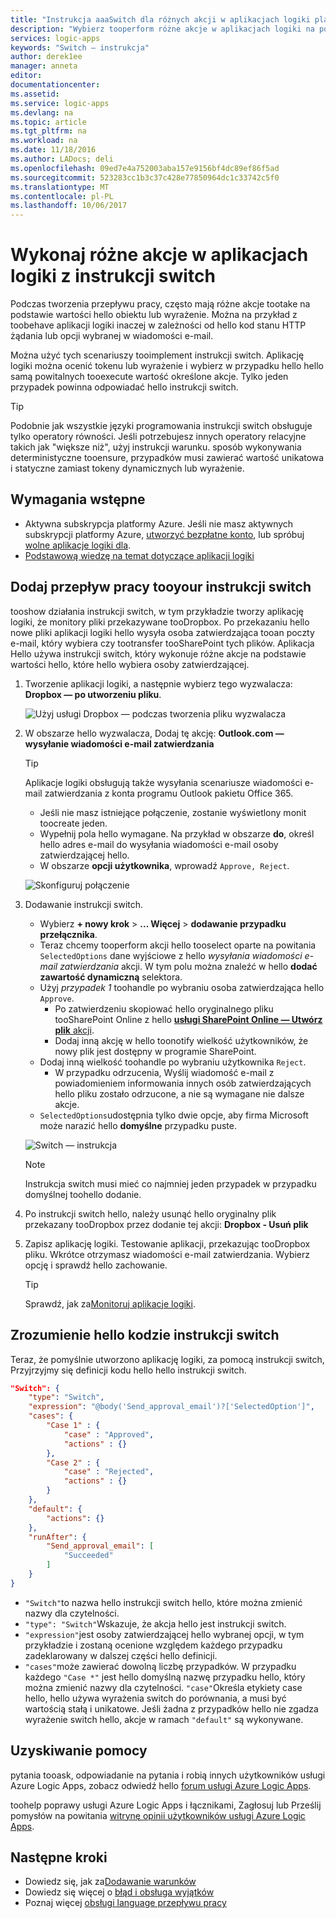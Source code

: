 ```yaml
---
title: "Instrukcja aaaSwitch dla różnych akcji w aplikacjach logiki platformy Azure | Dokumentacja firmy Microsoft"
description: "Wybierz tooperform różne akcje w aplikacjach logiki na podstawie wyrażenia wartości przy użyciu instrukcji switch"
services: logic-apps
keywords: "Switch — instrukcja"
author: derek1ee
manager: anneta
editor: 
documentationcenter: 
ms.assetid: 
ms.service: logic-apps
ms.devlang: na
ms.topic: article
ms.tgt_pltfrm: na
ms.workload: na
ms.date: 11/18/2016
ms.author: LADocs; deli
ms.openlocfilehash: 09ed7e4a752003aba157e9156bf4dc89ef86f5ad
ms.sourcegitcommit: 523283cc1b3c37c428e77850964dc1c33742c5f0
ms.translationtype: MT
ms.contentlocale: pl-PL
ms.lasthandoff: 10/06/2017
---
```

# <a name="perform-different-actions-in-logic-apps-with-a-switch-statement"></a>Wykonaj różne akcje w aplikacjach logiki z instrukcji switch

Podczas tworzenia przepływu pracy, często mają różne akcje tootake na podstawie wartości hello obiektu lub wyrażenie. Można na przykład z toobehave aplikacji logiki inaczej w zależności od hello kod stanu HTTP żądania lub opcji wybranej w wiadomości e-mail.

Można użyć tych scenariuszy tooimplement instrukcji switch. Aplikację logiki można ocenić tokenu lub wyrażenie i wybierz w przypadku hello hello samą powitalnych tooexecute wartość określone akcje. Tylko jeden przypadek powinna odpowiadać hello instrukcji switch.

> [!TIP]
> Podobnie jak wszystkie języki programowania instrukcji switch obsługuje tylko operatory równości. Jeśli potrzebujesz innych operatory relacyjne takich jak "większe niż", użyj instrukcji warunku.
> sposób wykonywania deterministyczne tooensure, przypadków musi zawierać wartość unikatowa i statyczne zamiast tokeny dynamicznych lub wyrażenie.

## <a name="prerequisites"></a>Wymagania wstępne

- Aktywna subskrypcja platformy Azure. Jeśli nie masz aktywnych subskrypcji platformy Azure, [utworzyć bezpłatne konto](https://azure.microsoft.com/free/), lub spróbuj [wolne aplikacje logiki dla](https://tryappservice.azure.com/).
- [Podstawową wiedzę na temat dotyczące aplikacji logiki](logic-apps-what-are-logic-apps.md)

## <a name="add-a-switch-statement-tooyour-workflow"></a>Dodaj przepływ pracy tooyour instrukcji switch

tooshow działania instrukcji switch, w tym przykładzie tworzy aplikację logiki, że monitory pliki przekazywane tooDropbox. Po przekazaniu hello nowe pliki aplikacji logiki hello wysyła osoba zatwierdzająca tooan poczty e-mail, który wybiera czy tootransfer tooSharePoint tych plików. Aplikacja Hello używa instrukcji switch, który wykonuje różne akcje na podstawie wartości hello, które hello wybiera osoby zatwierdzającej.

1. Tworzenie aplikacji logiki, a następnie wybierz tego wyzwalacza: **Dropbox — po utworzeniu pliku**.

   ![Użyj usługi Dropbox — podczas tworzenia pliku wyzwalacza](./media/logic-apps-switch-case/dropbox-trigger.jpg)

2. W obszarze hello wyzwalacza, Dodaj tę akcję: **Outlook.com — wysyłanie wiadomości e-mail zatwierdzania**

   > [!TIP]
   > Aplikacje logiki obsługują także wysyłania scenariusze wiadomości e-mail zatwierdzania z konta programu Outlook pakietu Office 365.

   - Jeśli nie masz istniejące połączenie, zostanie wyświetlony monit toocreate jeden.
   - Wypełnij pola hello wymagane. Na przykład w obszarze **do**, określ hello adres e-mail do wysyłania wiadomości e-mail osoby zatwierdzającej hello.
   - W obszarze **opcji użytkownika**, wprowadź `Approve, Reject`.

   ![Skonfiguruj połączenie](./media/logic-apps-switch-case/send-approval-email-action.jpg)

3. Dodawanie instrukcji switch.

   - Wybierz **+ nowy krok** > **... Więcej** > **dodawanie przypadku przełącznika**. 
   - Teraz chcemy tooperform akcji hello tooselect oparte na powitania `SelectedOptions` dane wyjściowe z hello *wysyłania wiadomości e-mail zatwierdzania* akcji. 
   W tym polu można znaleźć w hello **dodać zawartość dynamiczną** selektora.
   - Użyj *przypadek 1* toohandle po wybraniu osoba zatwierdzająca hello `Approve`.
     - Po zatwierdzeniu skopiować hello oryginalnego pliku tooSharePoint Online z hello [ **usługi SharePoint Online — Utwórz plik** akcji](../connectors/connectors-create-api-sharepointonline.md).
     - Dodaj inną akcję w hello toonotify wielkość użytkowników, że nowy plik jest dostępny w programie SharePoint.
   - Dodaj inną wielkość toohandle po wybraniu użytkownika `Reject`.
     - W przypadku odrzucenia, Wyślij wiadomość e-mail z powiadomieniem informowania innych osób zatwierdzających hello pliku zostało odrzucone, a nie są wymagane nie dalsze akcje.
   - `SelectedOptions`udostępnia tylko dwie opcje, aby firma Microsoft może narazić hello **domyślne** przypadku puste.

   ![Switch — instrukcja](./media/logic-apps-switch-case/switch.jpg)

   > [!NOTE]
   > Instrukcja switch musi mieć co najmniej jeden przypadek w przypadku domyślnej toohello dodanie.

4. Po instrukcji switch hello, należy usunąć hello oryginalny plik przekazany tooDropbox przez dodanie tej akcji: **Dropbox - Usuń plik**

5. Zapisz aplikację logiki. Testowanie aplikacji, przekazując tooDropbox pliku. Wkrótce otrzymasz wiadomości e-mail zatwierdzania. Wybierz opcję i sprawdź hello zachowanie.

   > [!TIP]
   > Sprawdź, jak za[Monitoruj aplikacje logiki](logic-apps-monitor-your-logic-apps.md).

## <a name="understand-hello-code-behind-switch-statements"></a>Zrozumienie hello kodzie instrukcji switch

Teraz, że pomyślnie utworzono aplikację logiki, za pomocą instrukcji switch, Przyjrzyjmy się definicji kodu hello hello instrukcji switch.

```json
"Switch": {
    "type": "Switch",
    "expression": "@body('Send_approval_email')?['SelectedOption']",
    "cases": {
        "Case 1" : {
            "case" : "Approved",
            "actions" : {}
        },
        "Case 2" : {
            "case" : "Rejected",
            "actions" : {}
        }
    },
    "default": {
        "actions": {}
    },
    "runAfter": {
        "Send_approval_email": [
            "Succeeded"
        ]
    }
}
```

* `"Switch"`to nazwa hello instrukcji switch hello, które można zmienić nazwy dla czytelności. 
* `"type": "Switch"`Wskazuje, że akcja hello jest instrukcji switch. 
* `"expression"`jest osoby zatwierdzającej hello wybranej opcji, w tym przykładzie i zostaną ocenione względem każdego przypadku zadeklarowany w dalszej części hello definicji. 
* `"cases"`może zawierać dowolną liczbę przypadków. W przypadku każdego `"Case *"` jest hello domyślną nazwę przypadku hello, który można zmienić nazwy dla czytelności. 
`"case"`Określa etykiety case hello, hello używa wyrażenia switch do porównania, a musi być wartością stałą i unikatowe. Jeśli żadna z przypadków hello nie zgadza wyrażenie switch hello, akcje w ramach `"default"` są wykonywane.

## <a name="get-help"></a>Uzyskiwanie pomocy

pytania tooask, odpowiadanie na pytania i robią innych użytkowników usługi Azure Logic Apps, zobacz odwiedź hello [forum usługi Azure Logic Apps](https://social.msdn.microsoft.com/Forums/en-US/home?forum=azurelogicapps).

toohelp poprawy usługi Azure Logic Apps i łącznikami, Zagłosuj lub Prześlij pomysłów na powitania [witrynę opinii użytkowników usługi Azure Logic Apps](http://aka.ms/logicapps-wish).

## <a name="next-steps"></a>Następne kroki

- Dowiedz się, jak za[Dodawanie warunków](logic-apps-use-logic-app-features.md)
- Dowiedz się więcej o [błąd i obsługa wyjątków](logic-apps-exception-handling.md)
- Poznaj więcej [obsługi language przepływu pracy](logic-apps-author-definitions.md)